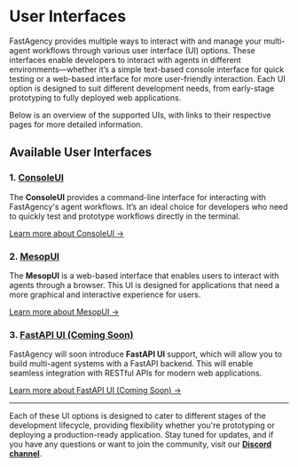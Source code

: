 # User Interfaces

FastAgency provides multiple ways to interact with and manage your multi-agent workflows through various user interface (UI) options. These interfaces enable developers to interact with agents in different environments—whether it’s a simple text-based console interface for quick testing or a web-based interface for more user-friendly interaction. Each UI option is designed to suit different development needs, from early-stage prototyping to fully deployed web applications.

Below is an overview of the supported UIs, with links to their respective pages for more detailed information.

## Available User Interfaces

### 1. **[ConsoleUI](./console/basics/)**
The **ConsoleUI** provides a command-line interface for interacting with FastAgency's agent workflows. It’s an ideal choice for developers who need to quickly test and prototype workflows directly in the terminal.

[Learn more about ConsoleUI →](./console/basics/)

### 2. **[MesopUI](./mesop/basics/)**
The **MesopUI** is a web-based interface that enables users to interact with agents through a browser. This UI is designed for applications that need a more graphical and interactive experience for users.

[Learn more about MesopUI →](./mesop/basics/basics/)

### 3. **[FastAPI UI (Coming Soon)](./fastapi/basics/)**
FastAgency will soon introduce **FastAPI UI** support, which will allow you to build multi-agent systems with a FastAPI backend. This will enable seamless integration with RESTful APIs for modern web applications.

[Learn more about FastAPI UI (Coming Soon) →](./fastapi/basics/)

---

Each of these UI options is designed to cater to different stages of the development lifecycle, providing flexibility whether you're prototyping or deploying a production-ready application. Stay tuned for updates, and if you have any questions or want to join the community, visit our [**Discord channel**](https://discord.gg/kJjSGWrknU).
